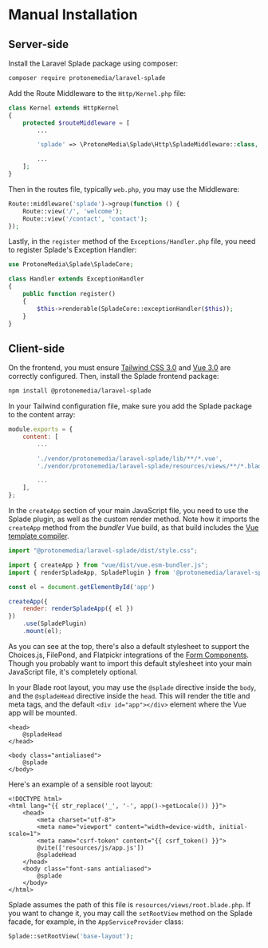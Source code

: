 # Manual Installation

## Server-side

Install the Laravel Splade package using composer:

```bash
composer require protonemedia/laravel-splade
```

Add the Route Middleware to the `Http/Kernel.php` file:

```php
class Kernel extends HttpKernel
{
    protected $routeMiddleware = [
        ...

        'splade' => \ProtoneMedia\Splade\Http\SpladeMiddleware::class,

        ...
    ];
}
```

Then in the routes file, typically `web.php`, you may use the Middleware:

```php
Route::middleware('splade')->group(function () {
    Route::view('/', 'welcome');
    Route::view('/contact', 'contact');
});
```

Lastly, in the `register` method of the `Exceptions/Handler.php` file, you need to register Splade's Exception Handler:

```php
use ProtoneMedia\Splade\SpladeCore;

class Handler extends ExceptionHandler
{
    public function register()
    {
        $this->renderable(SpladeCore::exceptionHandler($this));
    }
}
```

## Client-side

On the frontend, you must ensure [Tailwind CSS 3.0](https://tailwindcss.com/docs/guides/laravel) and [Vue 3.0](https://vuejs.org/guide/quick-start.html) are correctly configured. Then, install the Splade frontend package:

```bash
npm install @protonemedia/laravel-splade
```

In your Tailwind configuration file, make sure you add the Splade package to the content array:

```js
module.exports = {
    content: [
        ...

        './vendor/protonemedia/laravel-splade/lib/**/*.vue',
        './vendor/protonemedia/laravel-splade/resources/views/**/*.blade.php',

        ...
    ],
};
```

In the `createApp` section of your main JavaScript file, you need to use the Splade plugin, as well as the custom render method. Note how it imports the `createApp` method from the *bundler* Vue build, as that build includes the [Vue template compiler](https://vuejs.org/guide/scaling-up/tooling.html#note-on-in-browser-template-compilation).

```js
import "@protonemedia/laravel-splade/dist/style.css";

import { createApp } from "vue/dist/vue.esm-bundler.js";
import { renderSpladeApp, SpladePlugin } from '@protonemedia/laravel-splade'

const el = document.getElementById('app')

createApp({
    render: renderSpladeApp({ el })
})
    .use(SpladePlugin)
    .mount(el);
```

As you can see at the top, there's also a default stylesheet to support the Choices.js, FilePond, and Flatpickr integrations of the [Form Components](/form-overview.md). Though you probably want to import this default stylesheet into your main JavaScript file, it's completely optional.

In your Blade root layout, you may use the `@splade` directive inside the `body`, and the `@spladeHead` directive inside the `head`. This will render the title and meta tags, and the default `<div id="app"></div>` element where the Vue app will be mounted.

```blade
<head>
    @spladeHead
</head>

<body class="antialiased">
    @splade
</body>
```

Here's an example of a sensible root layout:

```blade
<!DOCTYPE html>
<html lang="{{ str_replace('_', '-', app()->getLocale()) }}">
    <head>
        <meta charset="utf-8">
        <meta name="viewport" content="width=device-width, initial-scale=1">
        <meta name="csrf-token" content="{{ csrf_token() }}">
        @vite(['resources/js/app.js'])
        @spladeHead
    </head>
    <body class="font-sans antialiased">
        @splade
    </body>
</html>
```

Splade assumes the path of this file is `resources/views/root.blade.php`. If you want to change it, you may call the `setRootView` method on the Splade facade, for example, in the `AppServiceProvider` class:

```php
Splade::setRootView('base-layout');
```
